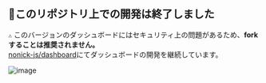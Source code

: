 ## 🔧このリポジトリ上での開発は終了しました
`⚠️` このバージョンのダッシュボードにはセキュリティ上の問題があるため、**forkすることは推奨されません。**  
[nonick-js/dashboard](https://github.com/nonick-js/dashboard)にてダッシュボードの開発を継続しています。  

![image](https://github.com/nonick-mc/nonick.js-dashboard/assets/87268971/e3d1008b-8466-4795-83b2-f7d0e19f6582)
